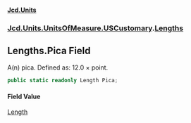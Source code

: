 #### [Jcd.Units](index.md 'index')
### [Jcd.Units.UnitsOfMeasure.USCustomary](Jcd.Units.UnitsOfMeasure.USCustomary.md 'Jcd.Units.UnitsOfMeasure.USCustomary').[Lengths](Lengths.md 'Jcd.Units.UnitsOfMeasure.USCustomary.Lengths')

## Lengths.Pica Field

A(n) pica. Defined as: 12.0 × point.

```csharp
public static readonly Length Pica;
```

#### Field Value
[Length](Length.md 'Jcd.Units.UnitTypes.Length')